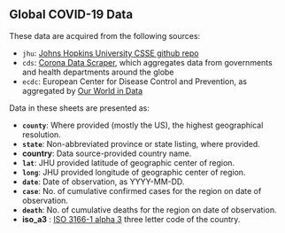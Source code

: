 ## Global COVID-19 Data

These data are acquired from the following sources:
- `jhu`: [Johns Hopkins University CSSE github repo](https://github.com/CSSEGISandData/COVID-19/tree/master/csse_covid_19_data)
- `cds`: [Corona Data Scraper](https://coronadatascraper.com/timeseries.csv), which aggregates data from governments and health departments around the globe
- `ecdc`: European Center for Disease Control and Prevention, as aggregated by [Our World in Data](https://ourworldindata.org/coronavirus)

Data in these sheets are presented as:
- **`county`**: Where provided (mostly the US), the highest geographical resolution.
- **`state`**: Non-abbreviated province or state listing, where provided.
- **country**: Data source-provided country name.
- **`lat`**: JHU provided latitude of geographic center of region.
- **`long`**: JHU provided longitude of geographic center of region.
- **`date`**: Date of observation, as YYYY-MM-DD.
- **`case`**: No. of cumulative confirmed cases for the region on date of observation.
- **`death`**: No. of cumulative deaths for the region on date of observation.
- **iso_a3** : [ISO 3166-1 alpha 3](https://en.wikipedia.org/wiki/ISO_3166-1_alpha-3) three letter code of the country.
